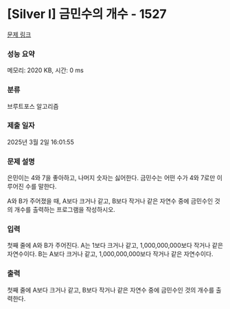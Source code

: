 # [Silver I] 금민수의 개수 - 1527 

[문제 링크](https://www.acmicpc.net/problem/1527) 

### 성능 요약

메모리: 2020 KB, 시간: 0 ms

### 분류

브루트포스 알고리즘

### 제출 일자

2025년 3월 2일 16:01:55

### 문제 설명

<p>은민이는 4와 7을 좋아하고, 나머지 숫자는 싫어한다. 금민수는 어떤 수가 4와 7로만 이루어진 수를 말한다.</p>

<p>A와 B가 주어졌을 때, A보다 크거나 같고, B보다 작거나 같은 자연수 중에 금민수인 것의 개수를 출력하는 프로그램을 작성하시오.</p>

### 입력 

 <p>첫째 줄에 A와 B가 주어진다. A는 1보다 크거나 같고, 1,000,000,000보다 작거나 같은 자연수이다. B는 A보다 크거나 같고, 1,000,000,000보다 작거나 같은 자연수이다.</p>

### 출력 

 <p>첫째 줄에 A보다 크거나 같고, B보다 작거나 같은 자연수 중에 금민수인 것의 개수를 출력한다.</p>

